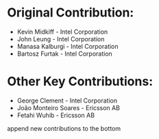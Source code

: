 # Original Contribution:
* Kevin Midkiff - Intel Corporation
* John Leung - Intel Corporation
* Manasa Kalburgi - Intel Corporation
* Bartosz Furtak - Intel Corporation

# Other Key Contributions:
* George Clement - Intel Corporation
* João Monteiro Soares - Ericsson AB
* Fetahi Wuhib - Ericsson AB

append new contributions to the bottom



